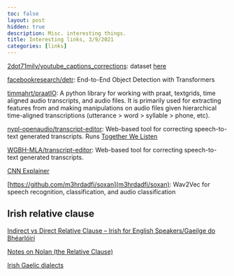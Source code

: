 ```yaml
---
toc: false
layout: post
hidden: true
description: Misc. interesting things.
title: Interesting links, 3/9/2021
categories: [links]
---
```


[2dot71mily/youtube_captions_corrections](https://github.com/2dot71mily/youtube_captions_corrections): dataset [here](https://huggingface.co/datasets/youtube_caption_corrections)

[facebookresearch/detr](https://github.com/facebookresearch/detr/): End-to-End Object Detection with Transformers

[timmahrt/praatIO](https://github.com/timmahrt/praatIO): A python library for working with praat, textgrids, time aligned audio transcripts, and audio files. It is primarily used for extracting features from and making manipulations on audio files given hierarchical time-aligned transcriptions (utterance > word > syllable > phone, etc).

[nypl-openaudio/transcript-editor](https://github.com/nypl-openaudio/transcript-editor): Web-based tool for correcting speech-to-text generated transcripts.
Runs [Together We Listen](http://togetherwelisten.nypl.org/)

[WGBH-MLA/transcript-editor](https://github.com/WGBH-MLA/transcript-editor): Web-based tool for correcting speech-to-text generated transcripts.

[CNN Explainer](https://poloclub.github.io/cnn-explainer/)

[https://github.com/m3hrdadfi/soxan](m3hrdadfi/soxan): Wav2Vec for speech recognition, classification, and audio classification

## Irish relative clause

[Indirect vs Direct Relative Clause – Irish for English Speakers/Gaeilge do Bhéarlóirí](https://irishforenglishspeakers.wordpress.com/2017/04/10/indirect-vs-direct-relative-clause/)

[Notes on Nolan \(the Relative Clause\)](https://corkirish.wordpress.com/2013/01/25/notes-on-nolan-the-relative-clause/)

[Irish Gaelic dialects](https://www3.smo.uhi.ac.uk/gaeilge/gramadach/canuinti.html)
